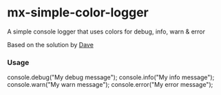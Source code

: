 # mx-simple-color-logger
A simple console logger that uses colors for debug, info, warn  &amp; error

Based on the solution by [Dave](https://stackoverflow.com/a/47172664/1118239)

### Usage

console.debug("My debug message");
console.info("My info message");
console.warn("My warn message");
console.error("My error message");